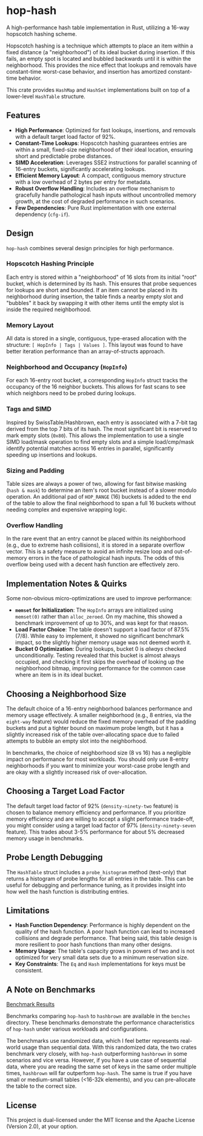 # hop-hash

A high-performance hash table implementation in Rust, utilizing a 16-way hopscotch hashing scheme.

Hopscotch hashing is a technique which attempts to place an item within a fixed distance (a
"neighborhood") of its ideal bucket during insertion. If this fails, an empty spot is located and
bubbled backwards until it is within the neighborhood. This provides the nice effect that lookups
and removals have constant-time worst-case behavior, and insertion has amortized constant-time
behavior.

This crate provides `HashMap` and `HashSet` implementations built on top of a lower-level
`HashTable` structure.

## Features

- **High Performance**: Optimized for fast lookups, insertions, and removals with a default target
  load factor of 92%.
- **Constant-Time Lookups**: Hopscotch hashing guarantees entries are within a small, fixed-size
  neighborhood of their ideal location, ensuring short and predictable probe distances.
- **SIMD Acceleration**: Leverages SSE2 instructions for parallel scanning of 16-entry buckets,
  significantly accelerating lookups.
- **Efficient Memory Layout**: A compact, contiguous memory structure with a low overhead of 2 bytes
  per entry for metadata.
- **Robust Overflow Handling**: Includes an overflow mechanism to gracefully handle pathological
  hash inputs without uncontrolled memory growth, at the cost of degraded performance in such
  scenarios.
- **Few Dependencies**: Pure Rust implementation with one external dependency (`cfg-if`).

## Design

`hop-hash` combines several design principles for high performance.

### Hopscotch Hashing Principle
Each entry is stored within a "neighborhood" of 16 slots from its initial "root" bucket, which is
determined by its hash. This ensures that probe sequences for lookups are short and bounded. If an
item cannot be placed in its neighborhood during insertion, the table finds a nearby empty slot and
"bubbles" it back by swapping it with other items until the empty slot is inside the required
neighborhood.

### Memory Layout
All data is stored in a single, contiguous, type-erased allocation with the structure:
`[ HopInfo | Tags | Values ]`. This layout was found to have better iteration performance than an
array-of-structs approach.

### Neighborhood and Occupancy (`HopInfo`)
For each 16-entry root bucket, a corresponding `HopInfo` struct tracks the occupancy of the 16
neighbor buckets. This allows for fast scans to see which neighbors need to be probed during
lookups.

### Tags and SIMD
Inspired by SwissTable/Hashbrown, each entry is associated with a 7-bit tag derived from the top 7
bits of its hash. The most significant bit is reserved to mark empty slots (`0x80`). This allows the
implementation to use a single SIMD load/mask operation to find empty slots and a simple
load/cmp/mask identify potential matches across 16 entries in parallel, significantly speeding up
insertions and lookups.

### Sizing and Padding
Table sizes are always a power of two, allowing for fast bitwise masking (`hash & mask`) to
determine an item's root bucket instead of a slower modulo operation. An additional pad of
`HOP_RANGE` (16) buckets is added to the end of the table to allow the final neighborhood to span a
full 16 buckets without needing complex and expensive wrapping logic.

### Overflow Handling
In the rare event that an entry cannot be placed within its neighborhood (e.g., due to extreme hash
collisions), it is stored in a separate overflow vector. This is a safety measure to avoid an
infinite resize loop and out-of-memory errors in the face of pathological hash inputs. The odds of
this overflow being used with a decent hash function are effectively zero.

## Implementation Notes & Quirks
Some non-obvious micro-optimizations are used to improve performance:

- **`memset` for Initialization**: The `HopInfo` arrays are initialized using `memset(0)` rather
  than `alloc_zeroed`. On my machine, this showed a benchmark improvement of up to 30%, and was kept
  for that reason.
- **Load Factor Choice**: The table doesn't support a load factor of 87.5% (7/8). While easy to
  implement, it showed no significant benchmark impact, so the slightly higher memory usage was not
  deemed worth it.
- **Bucket 0 Optimization**: During lookups, bucket 0 is *always* checked unconditionally. Testing
  revealed that this bucket is almost always occupied, and checking it first skips the overhead of
  looking up the neighborhood bitmap, improving performance for the common case where an item is in
  its ideal bucket.

## Choosing a Neighborhood Size
The default choice of a 16-entry neighborhood balances performance and memory usage effectively. A
smaller neighborhood (e.g., 8 entries, via the `eight-way` feature) would reduce the fixed memory
overhead of the padding buckets and put a tighter bound on maximum probe length, but it has a
slightly increased risk of the table over-allocating space due to failed attempts to bubble an empty
slot into the neighborhood.

In benchmarks, the choice of neighborhood size (8 vs 16) has a negligible impact on performance for
most workloads. You should only use 8-entry neighborhoods if you want to minimize your worst-case
probe length and are okay with a slightly increased risk of over-allocation.

## Choosing a Target Load Factor
The default target load factor of 92% (`density-ninety-two` feature) is chosen to balance memory
efficiency and performance. If you prioritize memory efficiency and are willing to accept a slight
performance trade-off, you might consider using a target load factor of 97% (`density-ninety-seven`
feature). This trades about 3-5% performance for about 5% decreased memory usage in benchmarks.

## Probe Length Debugging
The `HashTable` struct includes a `probe_histogram` method (test-only) that returns a histogram of
probe lengths for all entries in the table. This can be useful for debugging and performance tuning,
as it provides insight into how well the hash function is distributing entries.

## Limitations

- **Hash Function Dependency**: Performance is highly dependent on the quality of the hash function.
  A poor hash function can lead to increased collisions and degrade performance. That being said,
  this table design is more resilient to poor hash functions than many other designs.
- **Memory Usage**: The table's capacity grows in powers of two and is not optimized for very small
  data sets due to a minimum reservation size.
- **Key Constraints**: The `Eq` and `Hash` implementations for keys must be consistent.

## A Note on Benchmarks

[Benchmark Results](benches/README.md)

Benchmarks comparing `hop-hash` to `hashbrown` are available in the `benches` directory. These
benchmarks demonstrate the performance characteristics of `hop-hash` under various workloads and
configurations.

The benchmarks use randomized data, which I feel better represents real-world usage than sequential
data. With this randomized data, the two crates benchmark very closely, with `hop-hash`
outperforming `hashbrown` in some scenarios and vice versa. However, if you have a use case of
sequential data, where you are reading the same set of keys in the same order multiple times,
`hashbrown` will far outperform `hop-hash`. The same is true if you have small or medium-small
tables (<16-32k elements), and you can pre-allocate the table to the correct size.

## License

This project is dual-licensed under the MIT license and the Apache License (Version 2.0), at your
option.
